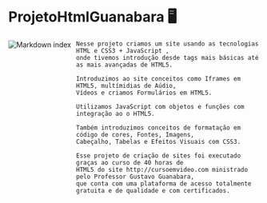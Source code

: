 
# ProjetoHtmlGuanabara 🖥️


<img src="_interface/01-index.png"
     alt="Markdown index"
     style="float: left; margin-right: 10px;" />


    Nesse projeto criamos um site usando as tecnologias HTML e CSS3 + JavaScript , 
    onde tivemos introdução desde tags mais básicas até as mais avançadas de HTML5. 
        
    Introduzimos ao site conceitos como Iframes em  HTML5, multímidias de Aúdio, 
    Vídeos e criamos Formulários em HTML5.

    Utilizamos JavaScript com objetos e funções com integração ao o HTML5.

    Também introduzimos conceitos de formatação em código de cores, Fontes, Imagens, 
    Cabeçalho, Tabelas e Efeitos Visuais com CSS3.

    Esse projeto de criação de sites foi executado graças ao curso de 40 horas de 
    HTML5 do site http://cursoemvideo.com ministrado pelo Professor Gustavo Guanabara, 
    que conta com uma plataforma de acesso totalmente gratuita e de qualidade e com certificados.



